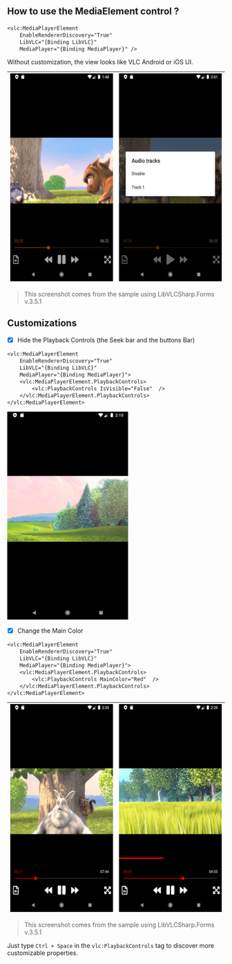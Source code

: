 ## How to use the MediaElement control ?

```xaml
<vlc:MediaPlayerElement
    EnableRendererDiscovery="True"
    LibVLC="{Binding LibVLC}"
    MediaPlayer="{Binding MediaPlayer}" />
```

Without customization, the view looks like VLC Android or iOS UI.

| <img src="screenshots/Screen001.png" width="280" height="480" /> | <img src="screenshots/Screen002.png" width="280" height="480" /> |
| ------------------------------------------------------------ | ------------------------------------------------------------ |

> This screenshot comes from the sample using LibVLCSharp.Forms v.3.5.1



## Customizations

- [x] Hide the Playback Controls (the Seek bar and the buttons Bar)

```xaml
<vlc:MediaPlayerElement
    EnableRendererDiscovery="True"
    LibVLC="{Binding LibVLC}"
    MediaPlayer="{Binding MediaPlayer}">
    <vlc:MediaPlayerElement.PlaybackControls>
        <vlc:PlaybackControls IsVisible="False"  />
    </vlc:MediaPlayerElement.PlaybackControls>
</vlc:MediaPlayerElement>
```

<img src="screenshots/Screen003.png" width="280" height="480" />



- [x] Change the Main Color

```xaml
<vlc:MediaPlayerElement
    EnableRendererDiscovery="True"
    LibVLC="{Binding LibVLC}"
    MediaPlayer="{Binding MediaPlayer}">
    <vlc:MediaPlayerElement.PlaybackControls>
        <vlc:PlaybackControls MainColor="Red"  />
    </vlc:MediaPlayerElement.PlaybackControls>
</vlc:MediaPlayerElement>
```

| <img src="screenshots/Screen004.png" width="280" height="480" /> | <img src="screenshots/Screen005.png" width="280" height="480" /> |
| ------------------------------------------------------------ | ------------------------------------------------------------ |

> This screenshot comes from the sample using LibVLCSharp.Forms v.3.5.1

Just type `Ctrl + Space` in the `vlc:PlaybackControls` tag to discover more customizable properties.

